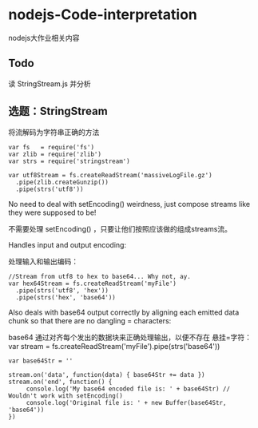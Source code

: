 # nodejs-Code-interpretation
nodejs大作业相关内容
## Todo
读 StringStream.js 并分析
## 选题：StringStream 
将流解码为字符串正确的方法

    var fs   = require('fs')
    var zlib = require('zlib')
    var strs = require('stringstream')

    var utf8Stream = fs.createReadStream('massiveLogFile.gz')
      .pipe(zlib.createGunzip())
      .pipe(strs('utf8'))
No need to deal with setEncoding() weirdness, just compose streams like they were supposed to be!

不需要处理 setEncoding() ，只要让他们按照应该做的组成streams流。

Handles input and output encoding:

处理输入和输出编码：

    //Stream from utf8 to hex to base64... Why not, ay.
    var hex64Stream = fs.createReadStream('myFile')
      .pipe(strs('utf8', 'hex'))
      .pipe(strs('hex', 'base64'))
      
Also deals with base64 output correctly by aligning each emitted data chunk so that there are no dangling = characters:

base64 通过对齐每个发出的数据块来正确处理输出，以便不存在 悬挂=字符：
    
    var stream = fs.createReadStream('myFile').pipe(strs('base64'))

    var base64Str = ''

    stream.on('data', function(data) { base64Str += data })
    stream.on('end', function() {
         console.log('My base64 encoded file is: ' + base64Str) // Wouldn't work with setEncoding()
         console.log('Original file is: ' + new Buffer(base64Str, 'base64'))
    })
